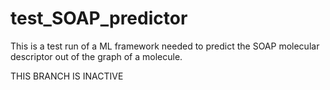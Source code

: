 # test_SOAP_predictor

This is a test run of a ML framework needed to predict the SOAP molecular descriptor out of the graph of a molecule.

THIS BRANCH IS INACTIVE
